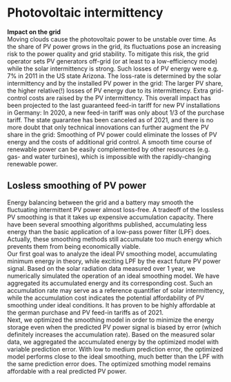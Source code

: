 # Photovoltaic intermittency
**Impact on the grid**  
Moving clouds cause the photovoltaic power to be unstable over time. As the share of PV power grows in the grid, its fluctuations pose an increasing risk to the power quality and grid stability. To mitigate this risk, the grid operator sets PV generators off-grid (or at least to a low-efficiency mode) while the solar intermittency is strong. Such losses of PV energy were e.g. 7% in 2011 in the US state Arizona. The loss-rate is determined by the solar intermittency and by the installed PV power in the grid: The larger PV share, the higher relative(!) losses of PV energy due to its intermittency. Extra grid-control costs are raised by the PV intermittency. This overall impact has been projected to the last guaranteed feed-in tariff for new PV installations in Germany: In 2020, a new feed-in tariff was only about 1/3 of the purchase tariff. The state guarantee has been canceled as of 2021, and there is no more doubt that only technical innovations can further augment the PV share in the grid: Smoothing of PV power could eliminate the losses of PV energy and the costs of additional grid control. A smooth time course of renewable power can be easily complemented by other resources (e.g. gas- and water turbines), which is impossible with the rapidly-changing renewable power.  

## Losless smoothing of PV power
Energy balancing between the grid and a battery may smooth the fluctuating intermittent PV power almost loss-free. A tradeoff of the lossless PV smoothing is that it takes up expensive accumulation capacity. There have been several smoothing algorithms published, accumulating less energy than the basic application of a low-pass power filter (LPF) does. Actually, these smoothing methods still accumulate too much energy which prevents them from being economically viable.  
Our first goal was to analyze the ideal PV smoothing model, accumulating minimum energy in theory, while exciting LPF by the exact future PV power signal. Based on the solar radiation data measured over 1 year, we numerically simulated the operation of an ideal smoothing model. We have aggregated its accumulated energy and its corresponding cost. Such an accumulation rate may serve as a reference quantifier of solar intermittency, while the accumulation cost indicates the potential affordability of PV smoothing under ideal conditions. It has proven to be highly affordable at the german purchase and PV feed-in tariffs as of 2021.  
Next, we optimized the smoothing model in order to minimize the energy storage even when the predicted PV power signal is biased by error (which definitely increases the accumulation rate). Based on the measured solar data, we aggregated the accumulated energy by the optimized model with variable prediction error. With low to medium prediction error, the optimized model performs close to the ideal smoothing, much better than the LPF with the same prediction error does. The optimized smothing model remains affordable with a real predicted PV power.
